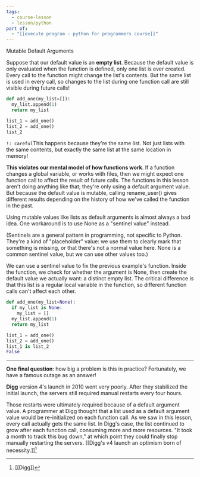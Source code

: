 ```yaml
---
tags:
  - course-lesson
  - lesson/python
part of:
  - "[[execute program - python for programmers course]]"
---
```


Mutable Default Arguments

Suppose that our default value is an **empty list**. Because the default value is only evaluated when the function is defined, only one list is ever created. Every call to the function might change the list's contents. But the same list is used in every call, so changes to the list during one function call are still visible during future calls!

```python
def add_one(my_list=[]):
  my_list.append(1)
  return my_list

list_1 = add_one()
list_2 = add_one()
list_2
```

`!: careful`This happens because they're the same list. Not just lists with the same contents, but exactly the same list at the same location in memory!

**This violates our mental model of how functions work**. If a function changes a global variable, or works with files, then we might expect one function call to affect the result of future calls. The functions in this lesson aren't doing anything like that; they're only using a default argument value. But because the default value is mutable, calling rename_user() gives different results depending on the history of how we've called the function in the past.

Using mutable values like lists as default arguments is almost always a bad idea. One workaround is to use None as a "sentinel value" instead.

(Sentinels are a general pattern in programming, not specific to Python. They're a kind of "placeholder" value: we use them to clearly mark that something is missing, or that there's not a normal value here. None is a common sentinel value, but we can use other values too.)

We can use a sentinel value to fix the previous example's function. Inside the function, we check for whether the argument is None, then create the default value we actually want: a distinct empty list. The critical difference is that this list is a regular local variable in the function, so different function calls can't affect each other.

```python
def add_one(my_list=None):
  if my_list is None:
    my_list = []
  my_list.append(1)
  return my_list
```

```python
list_1 = add_one()
list_2 = add_one()
list_1 is list_2
False
```

___ 

**One final question**: how big a problem is this in practice? Fortunately, we have a famous outage as an answer!

**Digg** version 4's launch in 2010 went very poorly. After they stabilized the initial launch, the servers still required manual restarts every four hours.

Those restarts were ultimately required because of a default argument value. A programmer at Digg thought that a list used as a default argument value would be re-initialized on each function call. As we saw in this lesson, every call actually gets the same list. In Digg's case, the list continued to grow after each function call, consuming more and more resources. "It took a month to track this bug down," at which point they could finally stop manually restarting the servers.
[[Digg's v4 launch an optimism born of necessity.]][^1] 

[^1]: [[Digg]]
